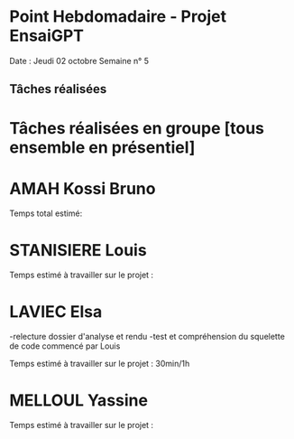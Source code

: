 # Point Hebdomadaire - Projet EnsaiGPT

Date : Jeudi 02 octobre 
Semaine n° 5

## Tâches réalisées




# Tâches réalisées en groupe [tous ensemble en présentiel]


# AMAH Kossi Bruno


Temps total estimé: 

# STANISIERE Louis
 

Temps estimé à travailler sur le projet : 

# LAVIEC Elsa
 -relecture dossier d'analyse et rendu 
 -test et compréhension du squelette de code commencé par Louis

Temps estimé à travailler sur le projet : 30min/1h

# MELLOUL Yassine
  

  Temps estimé à travailler sur le projet : 

